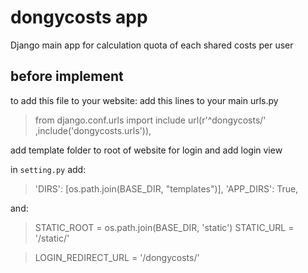 # dongycosts app
Django main app for calculation quota of each shared costs per user
## before implement
 to add this file to your website:
 add this lines to your main urls.py
> from django.conf.urls import include
> url(r'^dongycosts/' ,include('dongycosts.urls')),

add template folder to root of website for login and add login view

in `setting.py` add:

>'DIRS': [os.path.join(BASE_DIR, "templates")],
>        'APP_DIRS': True,

and:

>STATIC_ROOT = os.path.join(BASE_DIR, 'static')
>STATIC_URL = '/static/'


>LOGIN_REDIRECT_URL  = '/dongycosts/'
